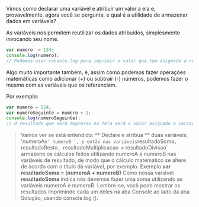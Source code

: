 Vimos como declarar uma variável e atribuir um valor a ela e, provavelmente, agora você se pergunta, e qual é a utilidade de armazenar dados em variáveis?

As variáveis nos permitem reutilizar os dados atribuídos, simplesmente invocando seu nome.

```javascript
var numero  = 124;
console.log(numero); 
// Podemos usar console.log para imprimir o valor que tem asignado a numero. E seu resultado será 124.
```

Algo muito importante também, é, assim como podemos fazer operações matemáticas como adicionar (+) ou subtrair (-) números, podemos fazer o mesmo com as variáveis que os referenciam.

Por exemplo:

```javascript
var numero = 124;
var numeroSeguinte = numero + 1;
console.log(numeroSeguinte); 
// O resultado que será impresso na tela será o valor asignado a variável numero somado a 1, portanto, o valor asignado a numeroSeguinte será 125.
```

> Vamos ver se está entendido: ** Declare e atribua ** duas variáveis, 'numeroA` e' numeroB ', e então nas variáveis `resultadoSoma`,` resultadoResto`, `resultadoMultiplicacao` e` resultadoDivisao` armazene os cálculos feitos utilizando numeroA e numeroB nas variáveis de resultado, de modo que o cálculo matemático se altere de acordo com o título da variável, por exemplo.
Exemplo **var resultadoSoma = (numeroA + numeroB)**
Como nossa variável **resultadoSoma** indica nós devemos fazer uma soma utilizando as variáveis numeroA e numeroB. 
Lembre-se, você pode mostrar os resultados imprimindo cada um deles na aba Console ao lado da aba Solução, usando console.log ().
